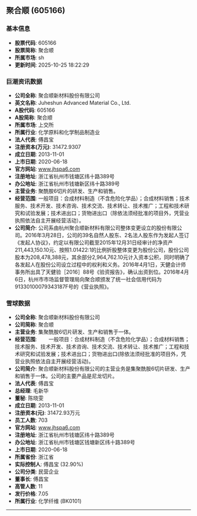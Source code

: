 ## 聚合顺 (605166)

### 基本信息

- **股票代码**: 605166
- **股票简称**: 聚合顺
- **所属市场**: sh
- **更新时间**: 2025-10-25 18:22:29

### 巨潮资讯数据

- **公司全称**: 聚合顺新材料股份有限公司
- **英文名称**: Juheshun Advanced Material Co., Ltd.
- **A股代码**: 605166
- **A股简称**: 聚合顺
- **所属市场**: 上交所
- **所属行业**: 化学原料和化学制品制造业
- **法人代表**: 傅昌宝
- **注册资本(万元)**: 31472.9307
- **成立日期**: 2013-11-01
- **上市日期**: 2020-06-18
- **官方网站**: www.jhspa6.com
- **注册地址**: 浙江省杭州市钱塘区纬十路389号
- **办公地址**: 浙江省杭州市钱塘新区纬十路389号
- **主营业务**: 聚酰胺6切片的研发、生产和销售。
- **经营范围**: 一般项目：合成材料制造（不含危险化学品）；合成材料销售；技术服务、技术开发、技术咨询、技术交流、技术转让、技术推广；工程和技术研究和试验发展；技术进出口；货物进出口（除依法须经批准的项目外，凭营业执照依法自主开展经营活动）。
- **公司简介**: 公司系由杭州聚合顺新材料有限公司整体变更设立的股份有限公司。2016年3月28日，公司的39名自然人股东、2名法人股东作为发起人签订《发起人协议》，约定以有限公司截至2015年12月31日经审计的净资产211,443,150.10元、按照1.01422:1的比例折股整体变更为股份公司，股份公司股本为208,478,388元，其余部分2,964,762.10元计入资本公积，同时明确了各发起人在股份公司设立过程中的权利和义务。2016年4月1日，天健会计师事务所出具了天健验［2016］88号《验资报告》，确认出资到位。2016年4月6日，杭州市市场监督管理局向聚合顺颁发了统一社会信用代码为91330100079343187F号的《营业执照》。

### 雪球数据

- **公司全称**: 聚合顺新材料股份有限公司
- **公司简称**: 聚合顺
- **主营业务**: 集聚酰胺6切片研发、生产和销售于一体。
- **经营范围**: 　　一般项目：合成材料制造（不含危险化学品）；合成材料销售；技术服务、技术开发、技术咨询、技术交流、技术转让、技术推广；工程和技术研究和试验发展；技术进出口；货物进出口(除依法须经批准的项目外，凭营业执照依法自主开展经营活动)。
- **公司简介**: 聚合顺新材料股份有限公司的主营业务是集聚酰胺6切片研发、生产和销售于一体。公司的主要产品是尼龙切片。
- **法人代表**: 傅昌宝
- **总经理**: 毛新华
- **董秘**: 陈晓雯
- **成立日期**: 2013-11-01
- **注册资本(元)**: 31472.93万元
- **员工人数**: 703
- **官方网站**: www.jhspa6.com
- **注册地址**: 浙江省杭州市钱塘区纬十路389号
- **办公地址**: 浙江省杭州市钱塘区钱塘新区纬十路389号
- **上市日期**: 2020-06-18
- **所属省份**: 浙江省
- **实际控制人**: 傅昌宝 (32.90%)
- **公司分类**: 民营企业
- **董事长**: 傅昌宝
- **高管人数**: 11
- **发行价格**: 7.05
- **所属行业**: 化学纤维 (BK0101)

---